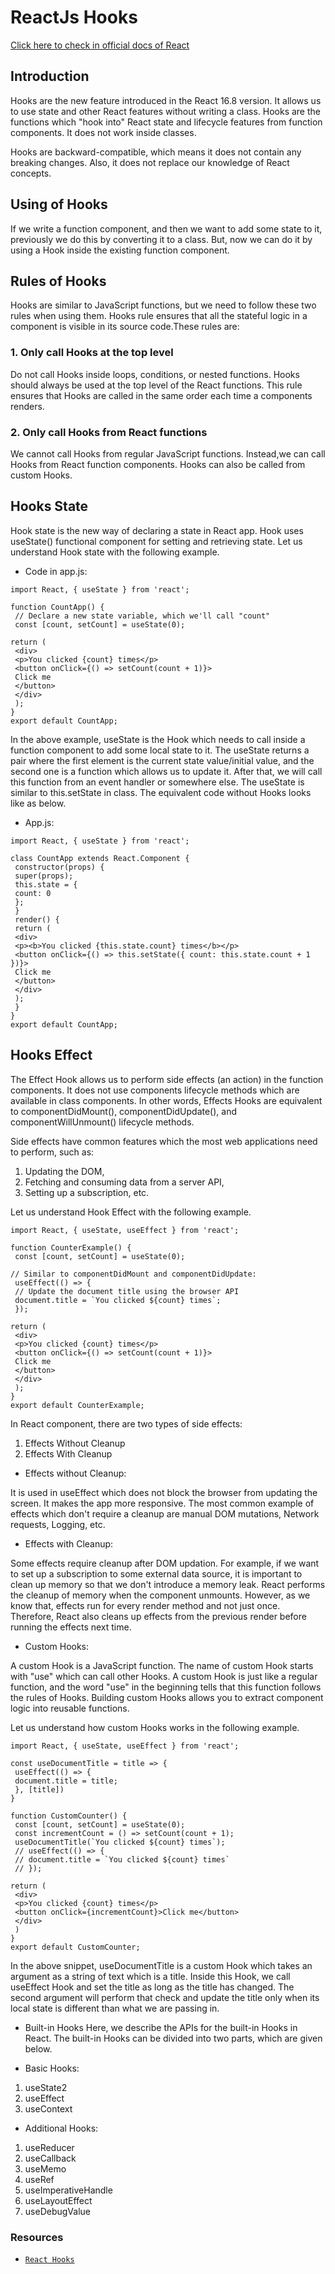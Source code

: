 # **ReactJs Hooks**

[Click here to check in official docs of React](https://reactjs.org/docs/getting-started.html)

## **Introduction**

Hooks are the new feature introduced in the React 16.8 version. It allows us to use state and other React features without writing a class. Hooks are the functions which "hook into" React state and lifecycle features from function components. It does not work inside classes.

Hooks are backward-compatible, which means it does not contain any breaking changes. Also, it does not replace our knowledge of React concepts.

## **Using of Hooks**

If we write a function component, and then we want to add some state to it, previously we do this by converting it to a class. But, now we can do it by using a Hook inside the existing function component.

## **Rules of Hooks**

Hooks are similar to JavaScript functions, but we need to follow these two rules when using them. Hooks rule ensures that all the stateful logic in a component is visible in its source code.These rules are:

### **1. Only call Hooks at the top level**

Do not call Hooks inside loops, conditions, or nested functions. Hooks should always be used at the top level of the React functions. This rule ensures that Hooks are called in the same order each time a components renders.

### **2. Only call Hooks from React functions**

We cannot call Hooks from regular JavaScript functions. Instead,we can call Hooks from React function components. Hooks can also be called from custom Hooks.

## **Hooks State**

Hook state is the new way of declaring a state in React app. Hook uses useState() functional component for setting and retrieving state. Let us understand Hook state with the following example.

- Code in app.js:

```
import React, { useState } from 'react';

function CountApp() {
 // Declare a new state variable, which we'll call "count"
 const [count, setCount] = useState(0);

return (
 <div>
 <p>You clicked {count} times</p>
 <button onClick={() => setCount(count + 1)}>
 Click me
 </button>
 </div>
 );
}
export default CountApp;
```

In the above example, useState is the Hook which needs to call inside a function component to add some local state to it. The useState returns a pair where the first element is the current state value/initial value, and the second one is a function which allows us to update it. After that, we will call this function from an event handler or somewhere else. The useState is similar to this.setState in class. The equivalent code without Hooks looks like as below.

- App.js:

```
import React, { useState } from 'react';

class CountApp extends React.Component {
 constructor(props) {
 super(props);
 this.state = {
 count: 0
 };
 }
 render() {
 return (
 <div>
 <p><b>You clicked {this.state.count} times</b></p>
 <button onClick={() => this.setState({ count: this.state.count + 1 })}>
 Click me
 </button>
 </div>
 );
 }
}
export default CountApp;
```

## **Hooks Effect**

The Effect Hook allows us to perform side effects (an action) in the function components. It does not use components lifecycle methods which are available in class components. In other words, Effects Hooks are equivalent to componentDidMount(), componentDidUpdate(), and componentWillUnmount() lifecycle methods.

Side effects have common features which the most web applications need to perform, such as:

1. Updating the DOM,
2. Fetching and consuming data from a server API,
3. Setting up a subscription, etc.

Let us understand Hook Effect with the following example.

```
import React, { useState, useEffect } from 'react';

function CounterExample() {
 const [count, setCount] = useState(0);

// Similar to componentDidMount and componentDidUpdate:
 useEffect(() => {
 // Update the document title using the browser API
 document.title = `You clicked ${count} times`;
 });

return (
 <div>
 <p>You clicked {count} times</p>
 <button onClick={() => setCount(count + 1)}>
 Click me
 </button>
 </div>
 );
}
export default CounterExample;
```

In React component, there are two types of side effects:

1. Effects Without Cleanup
2. Effects With Cleanup

- Effects without Cleanup:

It is used in useEffect which does not block the browser from updating the screen. It makes the app more responsive. The most common example of effects which don't require a cleanup are manual DOM mutations, Network requests, Logging, etc.

- Effects with Cleanup:

Some effects require cleanup after DOM updation. For example, if we want to set up a subscription to some external data source, it is important to clean up memory so that we don't introduce a memory leak. React performs the cleanup of memory when the component unmounts. However, as we know that, effects run for every render method and not just once. Therefore, React also cleans up effects from the previous render before running the effects next time.

- Custom Hooks:

A custom Hook is a JavaScript function. The name of custom Hook starts with "use" which can call other Hooks. A custom Hook is just like a regular function, and the word "use" in the beginning tells that this function follows the rules of Hooks. Building custom Hooks allows you to extract component logic into reusable functions.

Let us understand how custom Hooks works in the following example.

```
import React, { useState, useEffect } from 'react';

const useDocumentTitle = title => {
 useEffect(() => {
 document.title = title;
 }, [title])
}

function CustomCounter() {
 const [count, setCount] = useState(0);
 const incrementCount = () => setCount(count + 1);
 useDocumentTitle(`You clicked ${count} times`);
 // useEffect(() => {
 // document.title = `You clicked ${count} times`
 // });

return (
 <div>
 <p>You clicked {count} times</p>
 <button onClick={incrementCount}>Click me</button>
 </div>
 )
}
export default CustomCounter;
```

In the above snippet, useDocumentTitle is a custom Hook which takes an argument as a string of text which is a title. Inside this Hook, we call useEffect Hook and set the title as long as the title has changed. The second argument will perform that check and update the title only when its local state is different than what we are passing in.

- Built-in Hooks
  Here, we describe the APIs for the built-in Hooks in React. The built-in Hooks can be divided into two parts, which are given below.

- Basic Hooks:

1. useState2
2. useEffect
3. useContext

- Additional Hooks:

1. useReducer
2. useCallback
3. useMemo
4. useRef
5. useImperativeHandle
6. useLayoutEffect
7. useDebugValue

### **Resources**

- [`React Hooks`](https://www.javatpoint.com/react-hooks)
